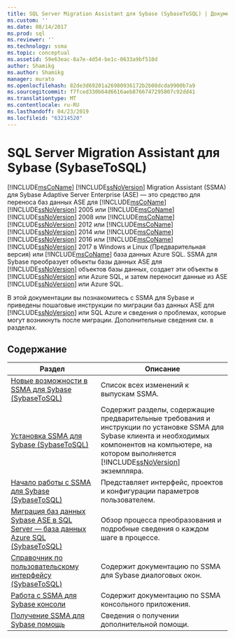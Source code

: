 ```yaml
---
title: SQL Server Migration Assistant для Sybase (SybaseToSQL) | Документация Майкрософт
ms.custom: ''
ms.date: 08/14/2017
ms.prod: sql
ms.reviewer: ''
ms.technology: ssma
ms.topic: conceptual
ms.assetid: 59e63eac-8a7e-4d54-be1c-0633a9bf510d
author: Shamikg
ms.author: Shamikg
manager: murato
ms.openlocfilehash: 82de3d69201a26980936172b2b08dcda9900b7a9
ms.sourcegitcommit: f7fced330b64d6616aeb8766747295807c92dd41
ms.translationtype: MT
ms.contentlocale: ru-RU
ms.lasthandoff: 04/23/2019
ms.locfileid: "63214520"
---
```

# <a name="sql-server-migration-assistant-for-sybase-sybasetosql"></a>SQL Server Migration Assistant для Sybase (SybaseToSQL)
[!INCLUDE[msCoName](../../includes/msconame_md.md)] [!INCLUDE[ssNoVersion](../../includes/ssnoversion-md.md)] Migration Assistant (SSMA) для Sybase Adaptive Server Enterprise (ASE) — это средство для переноса баз данных ASE для [!INCLUDE[msCoName](../../includes/msconame_md.md)] [!INCLUDE[ssNoVersion](../../includes/ssnoversion-md.md)] 2005 или [!INCLUDE[msCoName](../../includes/msconame_md.md)] [!INCLUDE[ssNoVersion](../../includes/ssnoversion-md.md)] 2008 или [!INCLUDE[msCoName](../../includes/msconame_md.md)] [!INCLUDE[ssNoVersion](../../includes/ssnoversion-md.md)] 2012 или [!INCLUDE[msCoName](../../includes/msconame_md.md)] [!INCLUDE[ssNoVersion](../../includes/ssnoversion-md.md)] 2014 или [!INCLUDE[msCoName](../../includes/msconame_md.md)] [!INCLUDE[ssNoVersion](../../includes/ssnoversion-md.md)] 2016 или [!INCLUDE[msCoName](../../includes/msconame_md.md)] [!INCLUDE[ssNoVersion](../../includes/ssnoversion-md.md)] 2017 в Windows и Linux (Предварительная версия) или [!INCLUDE[msCoName](../../includes/msconame_md.md)] база данных Azure SQL. SSMA для Sybase преобразует объекты базы данных ASE для [!INCLUDE[ssNoVersion](../../includes/ssnoversion-md.md)] объектов базы данных, создает эти объекты в [!INCLUDE[ssNoVersion](../../includes/ssnoversion-md.md)] или Azure SQL, и затем переносит данные из ASE [!INCLUDE[ssNoVersion](../../includes/ssnoversion-md.md)] или Azure SQL.  
  
В этой документации вы познакомитесь с SSMA для Sybase и приведены пошаговые инструкции по миграции баз данных ASE для [!INCLUDE[ssNoVersion](../../includes/ssnoversion-md.md)] или SQL Azure и сведения о проблемах, которые могут возникнуть после миграции. Дополнительные сведения см. в разделах.  
  
## <a name="contents"></a>Содержание  
  
|Раздел|Описание|  
|-----------|---------------|  
|[Новые возможности в SSMA для Sybase &#40;SybaseToSQL&#41;](../../ssma/sybase/what-s-new-in-ssma-for-sybase-sybasetosql.md)|Список всех изменений к выпускам SSMA.|  
|[Установка SSMA для Sybase &#40;SybaseToSQL&#41;](../../ssma/sybase/installing-ssma-for-sybase-sybasetosql.md)|Содержит разделы, содержащие предварительные требования и инструкции по установке SSMA для Sybase клиента и необходимых компонентов на компьютере, на котором выполняется [!INCLUDE[ssNoVersion](../../includes/ssnoversion-md.md)] экземпляра.|  
|[Начало работы с SSMA для Sybase &#40;SybaseToSQL&#41;](../../ssma/sybase/getting-started-with-ssma-for-sybase-sybasetosql.md)|Представляет интерфейс, проектов и конфигурации параметров пользователем.|  
|[Миграция баз данных Sybase ASE в SQL Server — база данных Azure SQL &#40;SybaseToSQL&#41;](../../ssma/sybase/migrating-sybase-ase-databases-to-sql-server-azure-sql-db-sybasetosql.md)|Обзор процесса преобразования и подробные сведения о каждом шаге в процессе.|  
|[Справочник по пользовательскому интерфейсу &#40;SybaseToSQL&#41;](../../ssma/sybase/user-interface-reference-sybasetosql.md)|Содержит документацию по SSMA для Sybase диалоговых окон.|  
|[Работа с SSMA для Sybase консоли](working-with-ssma-for-sybase-console-sybasetosql.md)|Содержит документацию по SSMA консольного приложения.|  
|[Получение SSMA для Sybase помощь](https://go.microsoft.com/fwlink/?LinkID=708538&clcid=0x409)|Сведения о получении дополнительной помощи.|  
  
